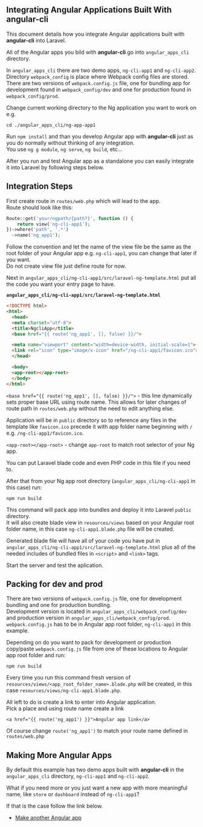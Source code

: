 ## Integrating Angular Applications Built With **angular-cli**  

This document details how you integrate Angular applications built with **angular-cli** into Laravel.  

All of the Angular apps you bild with **angular-cli** go into `angular_apps_cli` directory.  

In `angular_apps_cli` there are two demo apps, `ng-cli-app1` and `ng-cli-app2`.  
Directory `webpack_config` is place where Webpack config files are stored.  
There are two versions of `webpack.config.js` file, one for bundling app for development found in `webpack_config/dev` and one for production found in `webpack_config/prod`.  

Change current working directory to the Ng application you want to work on e.g.  

```
cd ./angular_apps_cli/ng-app-app1
```

Run `npm install` and than you develop Angular app with **angular-cli** just as you do normally without thinking of any integration.  
You use `ng g module`, `ng serve`, `ng build`, etc...  

After you run and test Angular app as a standalone you can easily integrate it into Laravel by following steps below.  

## Integration Steps  

First create route in `routes/web.php` which will lead to the app.  
Route should look like this:  

```php
Route::get('your/ngpath/{path?}', function () {
    return view('ng-cli-app1');
})->where('path', '.*')
  ->name('ng_app1');
```

Follow the convention and let the name of the view file be the same as the root folder of your Angular app e.g. `ng-cli-app1`, you can change that later if you want.  
Do not create view file just define route for now.  

Next in `angular_apps_cli/ng-cli-app1/src/laravel-ng-template.html` put all the code you want your entry page to have.  

**`angular_apps_cli/ng-cli-app1/src/laravel-ng-template.html`**  

```html
<!DOCTYPE html>
<html>
  <head>
  <meta charset="utf-8">
  <title>NgcliApp</title>
  <base href="{{ route('ng_app1', [], false) }}/">

  <meta name="viewport" content="width=device-width, initial-scale=1">
  <link rel="icon" type="image/x-icon" href="/ng-cli-app1/favicon.ico">
  </head>

  <body>
  <app-root></app-root>
  </body>
</html>
```

`<base href="{{ route('ng_app1', [], false) }}/">` - this line dynamically sets proper base URL using route name. This allows for later changes of route path in `routes/web.php` without the need to edit anything else.  

Application will be in `public` directory so to reference any files in the template like `favicon.ico` precede it with app folder name beginning with `/` e.g. `/ng-cli-app1/favicon.ico`.

`<app-root></app-root>` - change `app-root` to match root selector of your Ng app.  

You can put Laravel blade code and even PHP code in this file if you need to.  

After that from your Ng app root directory (`angular_apps_cli/ng-cli-app1` in this case) run:

```
npm run build
```

This command will pack app into bundles and deploy it into Laravel `public` directory.  
It will also create blade view in `resources/views` based on your Angular root folder name, in this case `ng-cli-app1.blade.php` file will be created.  

Generated blade file will have all of your code you have put in `angular_apps_cli/ng-cli-app1/src/laravel-ng-template.html` plus all of the needed includes of bundled files in `<script>` and `<link>` tags.  

Start the server and test the aplication.  

## Packing for **dev** and **prod**  

There are two versions of `webpack.config.js` file, one for development bundling and one for production bundling.  
Development version is located in `angular_apps_cli/webpack_config/dev` and production version in `angular_apps_cli/webpack_config/prod`.  
`webpack.config.js` has to be in Angular app root folder, `ng-cli-app1` in this example.  

Depending on do you want to pack for development or production copy/paste `webpack.config.js` file from one of these locations to Angular app root folder and run:  


```
npm run build
```

Every time you run this command fresh version of `resources/views/<app_root_folder_name>.blade.php` will be created, in this case `resources/views/ng-cli-app1.blade.php`.  

All left to do is create a link to enter into Angular application.  
Pick a place and using route name create a link

```
<a href="{{ route('ng_app1') }}">Angular app link</a>
```

Of course change `route('ng_app1')` to match your route name defined in `routes/web.php`  

## Making More Angular Apps  

By default this example has two demo apps built with **angular-cli** in the `angular_apps_cli` directory, `ng-cli-app1` and `ng-cli-app2`.  

What if you need more or you just want a new app with more meaningful name, like `store` or `dashboard` instead of `ng-cli-app1`?

If that is the case follow the link below.  

+ [Make another Angular app](./another_ng_cli_app.md)
